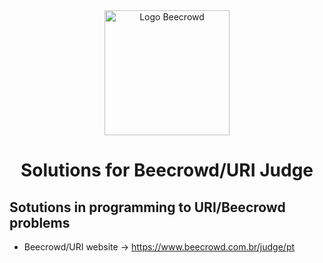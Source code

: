 <div align="center">
  <img style="width: 200px;" src="https://resources.beecrowd.com.br/judge/img/5.0/logo-beecrowd.png?1635097036" alt="Logo Beecrowd">
  <h1>Solutions for Beecrowd/URI Judge</h1>
</div>


## Sotutions in programming to URI/Beecrowd problems
* Beecrowd/URI website -> https://www.beecrowd.com.br/judge/pt
